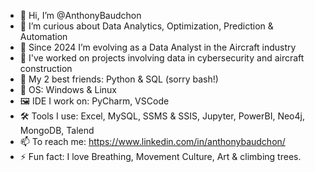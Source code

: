 - 👋 Hi, I’m @AnthonyBaudchon
- 👀 I’m curious about Data Analytics, Optimization, Prediction & Automation
- 🌱 Since 2024 I’m evolving as a Data Analyst in the Aircraft industry
- 💞️ I've worked on projects involving data in cybersecurity and aircraft construction
- 🐸 My 2 best friends: Python & SQL (sorry bash!)
- 💾 OS: Windows & Linux
- 🖼️ IDE I work on: PyCharm, VSCode
- 🛠️ Tools I use: Excel, MySQL, SSMS & SSIS, Jupyter, PowerBI, Neo4j, MongoDB, Talend
- 📫 To reach me: https://www.linkedin.com/in/anthonybaudchon/
- ⚡ Fun fact: I love Breathing, Movement Culture, Art & climbing trees.
